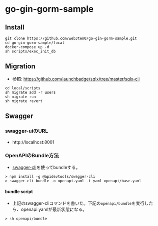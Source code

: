 # go-gin-gorm-sample

## Install 

```shell
git clone https://github.com/web3ten0/go-gin-gorm-sample.git
cd go-gin-gorm-sample/local
docker-compose up -d
sh scripts/exec_init_db
```

## Migration

- 参照: https://github.com/launchbadge/sqlx/tree/master/sqlx-cli

```shell
cd local/scripts
sh migrate add -r users
sh migrate run
sh migrate revert
```

## Swagger
### swagger-uiのURL
- http://localhost:8001

### OpenAPIのBundle方法

- [swagger-cli](https://github.com/APIDevTools/swagger-cli)を使ってbundleする。

```shell
> npm install -g @apidevtools/swagger-cli
> swagger-cli bundle -o openapi.yaml -t yaml openapi/base.yaml
```

#### bundle script

- 上記のswagger-cliコマンドを書いた。下記の`openapi/bundle`を実行したら、openapi.yamlが最新状態になる。

```shell
> sh openapi/bundle
```
